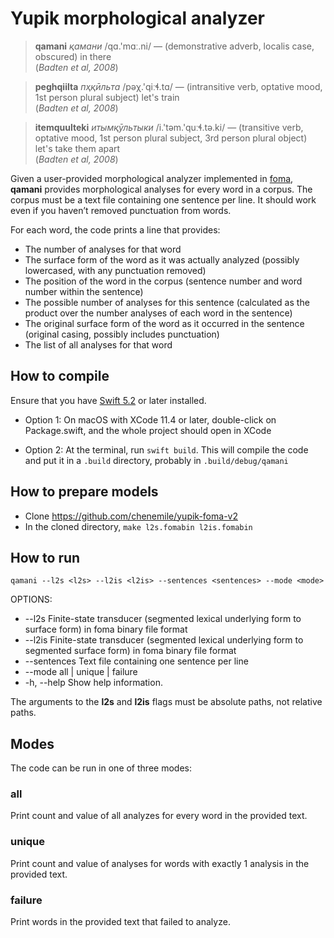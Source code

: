 # Yupik morphological analyzer

> **qamani** *қамани* /qɑ.'mɑː.ni/ — (demonstrative adverb, localis case, obscured) in there <br> (*Badten et al, 2008*)

> **peghqiilta** *пҳқӣльта* /pəχ.'qiːɬ.tɑ/ — (intransitive verb, optative mood, 1st person plural subject) let's train <br> (*Badten et al, 2008*)

> **itemquulteki** *итымқӯльтыки* /i.'təm.'quːɬ.tə.ki/ — (transitive verb, optative mood, 1st person plural subject, 3rd person plural object) let's take them apart <br> (*Badten et al, 2008*)

Given a user-provided morphological analyzer implemented in [foma](https://fomafst.github.io/), **qamani** provides morphological analyses for every word in a corpus. 
The corpus must be a text file containing one sentence per line. It should work even if you haven’t removed punctuation from words.

For each word, the code prints a line that provides:
- The number of analyses for that word
- The surface form of the word as it was actually analyzed (possibly lowercased, with any punctuation removed)
- The position of the word in the corpus (sentence number and word number within the sentence)
- The possible number of analyses for this sentence (calculated as the product over the number analyses of each word in the sentence)
- The original surface form of the word as it occurred in the sentence (original casing, possibly includes punctuation)
- The list of all analyses for that word

## How to compile

Ensure that you have [Swift 5.2](https://www.swift.org/download) or later installed.

- Option 1: On macOS with XCode 11.4 or later, double-click on Package.swift, and the whole project should open in XCode

- Option 2: At the terminal, run `swift build`. This will compile the code and put it in a `.build` directory, probably in `.build/debug/qamani`


## How to prepare models

* Clone https://github.com/chenemile/yupik-foma-v2
* In the cloned directory, `make l2s.fomabin l2is.fomabin`

## How to run

`qamani --l2s <l2s> --l2is <l2is> --sentences <sentences> --mode <mode>`

OPTIONS:
* --l2s <l2s>             Finite-state transducer (segmented lexical underlying form to surface form) in foma binary file format 
* --l2is <l2is>           Finite-state transducer (segmented lexical underlying form to segmented surface form) in foma binary file format 
* --sentences <sentences> Text file containing one sentence per line 
* --mode <mode>           all | unique | failure 
* -h, --help              Show help information.

The arguments to the **l2s** and **l2is** flags must be absolute paths, not relative paths.

## Modes

The code can be run in one of three modes:

### all
Print count and value of all analyzes for every word in the provided text.

### unique
Print count and value of analyses for words with exactly 1 analysis in the provided text.

### failure
Print words in the provided text that failed to analyze.

